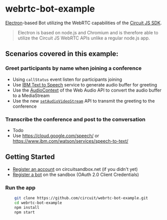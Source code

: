 # webrtc-bot-example

[Electron](https://electron.atom.io/)-based Bot utilizing the WebRTC capabilities of the [Circuit JS SDK](https://github.com/circuit/circuit-sdk).

> Electron is based on node.js and Chromium and is therefore able to utilize the Circuit JS WebRTC APIs unlike a regular node.js app.

## Scenarios covered in this example:
### Greet participants by name when joining a conference
* Using `callStatus` event listen for participants joining
* Use [IBM Text to Speech](https://www.ibm.com/watson/services/text-to-speech/) service to generate audio buffer for greeting
* Use the [AudioContext]((https://developer.mozilla.org/en-US/docs/Web/API/AudioContext)) of the Web Audio API to convert the audio buffer to a MediaStream
* Use the new [`setAudioVideoStream`](https://circuitsandbox.net/sdk/classes/Client.html#method_setAudioVideoStream) API to transmit the greeting to the conference

### Transcribe the conference and post to the conversation
* Todo
* Use https://cloud.google.com/speech/ or https://www.ibm.com/watson/services/speech-to-text/


## Getting Started

* [Register an account](https://www.circuit.com/web/developers/registration) on circuitsandbox.net (if you didn't yet)
* [Register a bot](http://circuit.github.io/oauth) on the sandbox (OAuth 2.0 Client Credentials)

### Run the app

```bash
    git clone https://github.com/circuit/webrtc-bot-example.git
    cd webrtc-bot-example
    npm install
    npm start
```
